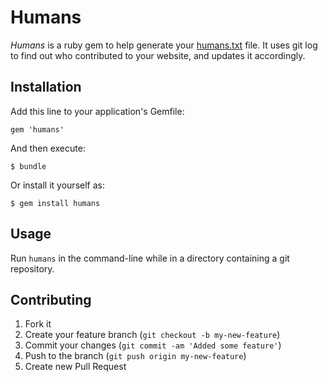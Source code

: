 # Humans

*Humans* is a ruby gem to help generate your [humans.txt](http://humanstxt.org/) file. It uses git log to find out who contributed to your website, and updates it accordingly.

## Installation

Add this line to your application's Gemfile:

    gem 'humans'

And then execute:

    $ bundle

Or install it yourself as:

    $ gem install humans

## Usage

Run `humans` in the command-line while in a directory containing a git repository.

## Contributing

1. Fork it
2. Create your feature branch (`git checkout -b my-new-feature`)
3. Commit your changes (`git commit -am 'Added some feature'`)
4. Push to the branch (`git push origin my-new-feature`)
5. Create new Pull Request
